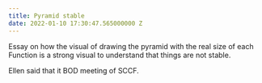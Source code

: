 ```yaml
---
title: Pyramid stable
date: 2022-01-10 17:30:47.565000000 Z
---
```


Essay on how the visual of drawing the pyramid with the real size of each Function is a strong visual to understand that things are not stable. 

Ellen said that it BOD meeting of SCCF.